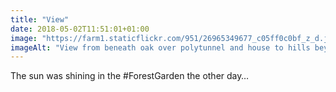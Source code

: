 ```yaml
---
title: "View"
date: 2018-05-02T11:51:01+01:00
image: "https://farm1.staticflickr.com/951/26965349677_c05ff0c0bf_z_d.jpg"
imageAlt: "View from beneath oak over polytunnel and house to hills beyond the valley"
---
```


The sun was shining in the \#ForestGarden the other day…
